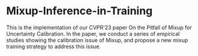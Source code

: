 # Mixup-Inference-in-Training
This is the implementation of our CVPR'23 paper On the Pitfall of Mixup for Uncertainty Calibration. In the paper, we conduct a series of empirical studies showing the calibration issue of Mixup, and propose a new mixup training strategy to address this issue.
